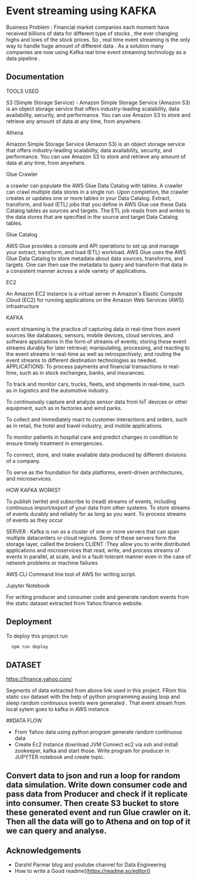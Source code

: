 
# Event streaming using KAFKA

Business Problem :
Financial market companies each moment have received billions of data for different type of stocks , the ever changing highs and lows of the stock prices. So , real time event streaming is the only way to handle huge amount of different data . 
As a solution many companies are now using Kafka real time event streaming technology as a data pipeline .



## Documentation
TOOLS USED

S3 (Simple Storage Service) -
Amazon Simple Storage Service (Amazon S3) is an object storage service that offers industry-leading scalability, data availability, security, and performance. You can use Amazon S3 to store and retrieve any amount of data at any time, from anywhere.

Athena

Amazon Simple Storage Service (Amazon S3) is an object storage service that offers industry-leading scalability, data availability, security, and performance. You can use Amazon S3 to store and retrieve any amount of data at any time, from anywhere.

Glue Crawler

a crawler can populate the AWS Glue Data Catalog with tables. A crawler can crawl multiple data stores in a single run. Upon completion, the crawler creates or updates one or more tables in your Data Catalog. Extract, transform, and load (ETL) jobs that you define in AWS Glue use these Data Catalog tables as sources and targets. The ETL job reads from and writes to the data stores that are specified in the source and target Data Catalog tables.

Glue Catalog

AWS Glue provides a console and API operations to set up and manage your extract, transform, and load (ETL) workload.
AWS Glue uses the AWS Glue Data Catalog to store metadata about data sources, transforms, and targets. One can then use the metadata to query and transform that data in a consistent manner across a wide variety of applications.

EC2

An Amazon EC2 instance is a virtual server in Amazon's Elastic Compute Cloud (EC2) for running applications on the Amazon Web Services (AWS) infrastructure

KAFKA

event streaming is the practice of capturing data in real-time from event sources like databases, sensors, mobile devices, cloud services, and software applications in the form of streams of events; storing these event streams durably for later retrieval; manipulating, processing, and reacting to the event streams in real-time as well as retrospectively; and routing the event streams to different destination technologies as needed.
APPLICATIONS:
To process payments and financial transactions in real-time, such as in stock exchanges, banks, and insurances.

To track and monitor cars, trucks, fleets, and shipments in real-time, such as in logistics and the automotive industry.

To continuously capture and analyze sensor data from IoT devices or other equipment, such as in factories and wind parks.

To collect and immediately react to customer interactions and orders, such as in retail, the hotel and travel industry, and mobile applications.

To monitor patients in hospital care and predict changes in condition to ensure timely treatment in emergencies.

To connect, store, and make available data produced by different divisions of a company.

To serve as the foundation for data platforms, event-driven architectures, and microservices.

HOW KAFKA WORKS?

To publish (write) and subscribe to (read) streams of events, including continuous import/export of your data from other systems.
To store streams of events durably and reliably for as long as you want.
To process streams of events as they occur


SERVER :
 Kafka is run as a cluster of one or more servers that can span multiple datacenters or cloud regions. Some of these servers form the storage layer, called the brokers
CLIENT :They allow you to write distributed applications and microservices that read, write, and process streams of events in parallel, at scale, and in a fault-tolerant manner even in the case of network problems or machine failures

AWS CLI
Command line tool of AWS for writing script.

Jupyter Notebook

For writing producer and consumer code and generate random events from the static dataset extracted from Yahoo.finance website.






## Deployment

To deploy this project run

```bash
  npm run deploy
```


## DATASET


https://finance.yahoo.com/

Segments of data extracted from above link used in this project. FRom this static csv dataset with the help of python programming ausing loop and sleep random continuous events were generated . That event stream from local sytem goes to kafka in AWS instance.




##DATA FLOW

- From Yahoo data using python program generate random continuous data
- Create Ec2 instance
download JVM
Connect ec2 via ssh and install zookeeper, kafka and start those.
Write program for producer in JUPYTER notebook and create topic.

Convert data to json and run a loop for random data simulation.
Write down consumer code and pass data from Producer and check if it replicate into consumer.
Then create S3 bucket to store these generated event and run Glue crawler on it.
Then all the data will go to Athena and on top of it we can query and analyse.
- 




## Acknowledgements

 - Darshil Parmar blog and youtube channel for Data Engineering
 - How to write a Good readme](https://readme.so/editor0

